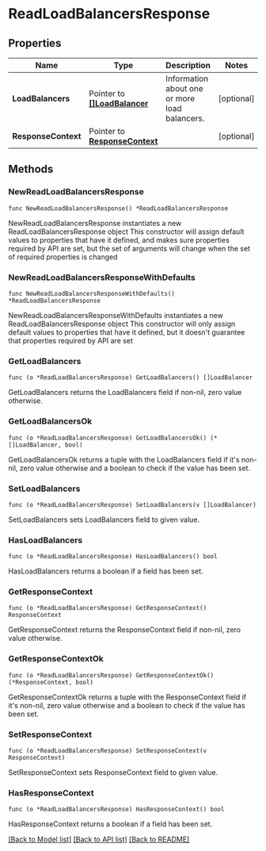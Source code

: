 # ReadLoadBalancersResponse

## Properties

Name | Type | Description | Notes
------------ | ------------- | ------------- | -------------
**LoadBalancers** | Pointer to [**[]LoadBalancer**](LoadBalancer.md) | Information about one or more load balancers. | [optional] 
**ResponseContext** | Pointer to [**ResponseContext**](ResponseContext.md) |  | [optional] 

## Methods

### NewReadLoadBalancersResponse

`func NewReadLoadBalancersResponse() *ReadLoadBalancersResponse`

NewReadLoadBalancersResponse instantiates a new ReadLoadBalancersResponse object
This constructor will assign default values to properties that have it defined,
and makes sure properties required by API are set, but the set of arguments
will change when the set of required properties is changed

### NewReadLoadBalancersResponseWithDefaults

`func NewReadLoadBalancersResponseWithDefaults() *ReadLoadBalancersResponse`

NewReadLoadBalancersResponseWithDefaults instantiates a new ReadLoadBalancersResponse object
This constructor will only assign default values to properties that have it defined,
but it doesn't guarantee that properties required by API are set

### GetLoadBalancers

`func (o *ReadLoadBalancersResponse) GetLoadBalancers() []LoadBalancer`

GetLoadBalancers returns the LoadBalancers field if non-nil, zero value otherwise.

### GetLoadBalancersOk

`func (o *ReadLoadBalancersResponse) GetLoadBalancersOk() (*[]LoadBalancer, bool)`

GetLoadBalancersOk returns a tuple with the LoadBalancers field if it's non-nil, zero value otherwise
and a boolean to check if the value has been set.

### SetLoadBalancers

`func (o *ReadLoadBalancersResponse) SetLoadBalancers(v []LoadBalancer)`

SetLoadBalancers sets LoadBalancers field to given value.

### HasLoadBalancers

`func (o *ReadLoadBalancersResponse) HasLoadBalancers() bool`

HasLoadBalancers returns a boolean if a field has been set.

### GetResponseContext

`func (o *ReadLoadBalancersResponse) GetResponseContext() ResponseContext`

GetResponseContext returns the ResponseContext field if non-nil, zero value otherwise.

### GetResponseContextOk

`func (o *ReadLoadBalancersResponse) GetResponseContextOk() (*ResponseContext, bool)`

GetResponseContextOk returns a tuple with the ResponseContext field if it's non-nil, zero value otherwise
and a boolean to check if the value has been set.

### SetResponseContext

`func (o *ReadLoadBalancersResponse) SetResponseContext(v ResponseContext)`

SetResponseContext sets ResponseContext field to given value.

### HasResponseContext

`func (o *ReadLoadBalancersResponse) HasResponseContext() bool`

HasResponseContext returns a boolean if a field has been set.


[[Back to Model list]](../README.md#documentation-for-models) [[Back to API list]](../README.md#documentation-for-api-endpoints) [[Back to README]](../README.md)



